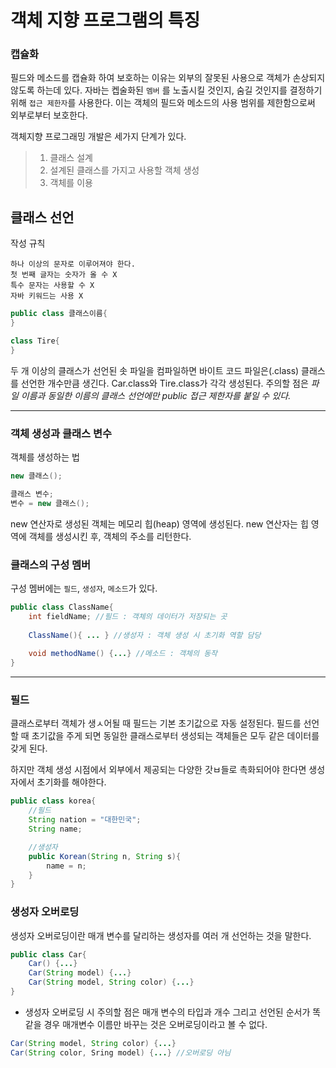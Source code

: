 # 객체 지향 프로그램의 특징
### 캡슐화
필드와 메소드를 캡슐화 하여 보호하는 이유는 외부의 잘못된 사용으로 객체가 손상되지 않도록 하는데 있다. 자바는 켑술화된 `멤버` 를 노출시킬 것인지, 숨길 것인지를 결정하기 위해 `접근 제한자`를 사용한다. 이는 객체의 필드와 메소드의 사용 범위를 제한함으로써 외부로부터 보호한다.  

객체지향 프로그래밍 개발은 세가지 단계가 있다.  
>1. 클래스 설계  
> 2. 설계된 클래스를 가지고 사용할 객체 생성 
> 3. 객체를 이용

## 클래스 선언
작성 규칙

    하나 이상의 문자로 이루어져야 한다.
    첫 번째 글자는 숫자가 올 수 X
    특수 문자는 사용할 수 X
    자바 키워드는 사용 X

```java
public class 클래스이름{
}

class Tire{
}
```
두 개 이상의 클래스가 선언된 솟 파일을 컴파일하면 바이트 코드 파일은(.class) 클래스를 선언한 개수만큼 생긴다. Car.class와 Tire.class가 각각 생성된다. 주의할 점은 *파일 이름과 동일한 이름의 클래스 선언에만 public 접근 제한자를 붙일 수 있다.*

---
### 객체 생성과 클래스 변수
객체를 생성하는 법
```java
new 클래스();

클래스 변수;
변수 = new 클래스();
```
new 연산자로 생성된 객체는 메모리 힙(heap) 영역에 생성된다. new 연산자는 힙 영역에 객체를 생성시킨 후, 객체의 주소를 리턴한다. 

### 클래스의 구성 멤버
구성 멤버에는 `필드`, `생성자`, `메소드`가 있다.
```java
public class ClassName{
    int fieldName; //필드 : 객체의 데이터가 저장되는 곳
    
    ClassName(){ ... } //생성자 : 객체 생성 시 초기화 역할 담당
    
    void methodName() {...} //메소드 : 객체의 동작
}
```

---
### 필드
클래스로부터 객체가 생ㅅ어될 때 필드는 기본 초기값으로 자동 설정된다.
필드를 선언할 때 초기값을 주게 되면 동일한 클래스로부터 생성되는 객체들은 모두 같은 데이터를 갖게 된다.

하지만 객체 생성 시점에서 외부에서 제공되는 다양한 갓ㅂ들로 촉화되어야 한다면 생성자에서 초기화를 해야한다. 
```java
public class korea{
    //필드
    String nation = "대한민국";
    String name;

    //생성자
    public Korean(String n, String s){
        name = n;
    }
}
```

### 생성자 오버로딩
생성자 오버로딩이란 매개 변수를 달리하는 생성자를 여러 개 선언하는 것을 말한다.
```java
public class Car{
    Car() {...}
    Car(String model) {...}
    Car(String model, String color) {...}
}
```
- 생성자 오버로딩 시 주의할 점은 매개 변수의 타입과 개수 그리고 선언된 순서가 똑같을 경우 매개변수 이름만 바꾸는 것은 오버로딩이라고 볼 수 없다.
```java
Car(String model, String color) {...}
Car(String color, Sring model) {...} //오버로딩 아님
```

